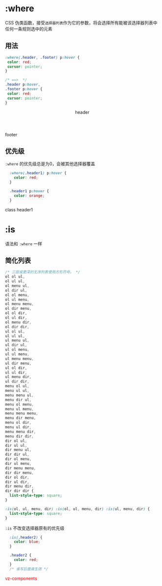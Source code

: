 # :where

 CSS 伪类函数，接受`选择器列表`作为它的参数，将会选择所有能被该选择器列表中任何一条规则选中的元素

## 用法

 ```css
:where(.header, .footer) p:hover {
  color: red;
  cursor: pointer;
}

/* ==>  */
.header p:hover,
.footer p:hover {
  color: red;
  cursor: pointer;
}
```

<header class="header">
  <p>header</p>
</header>
<footer class="footer">
  <p>footer</p>
</footer>

<style>
  :where(.header, .footer) p:hover {
    color: red;
    cursor: pointer;
  }
</style>

## 优先级
`:where` 的优先级总是为0，会被其他选择器覆盖

```css
  :where(.header1) p:hover {
    color: red;
  }

  .header1 p:hover {
    color: orange;
  }
```

<div class="header1">
  <p>class header1</p>
</div>

<style>
  :where(.header1) p:hover {
    color: red;
  }

  .header1 p:hover {
    color: orange;
  }
</style>


# :is
语法和 `:where` 一样

## 简化列表

```css
/* 三层或更深的无序列表使用方形符号。 */
ol ol ul,
ol ul ul,
ol menu ul,
ol dir ul,
ol ol menu,
ol ul menu,
ol menu menu,
ol dir menu,
ol ol dir,
ol ul dir,
ol menu dir,
ol dir dir,
ul ol ul,
ul ul ul,
ul menu ul,
ul dir ul,
ul ol menu,
ul ul menu,
ul menu menu,
ul dir menu,
ul ol dir,
ul ul dir,
ul menu dir,
ul dir dir,
menu ol ul,
menu ul ul,
menu menu ul,
menu dir ul,
menu ol menu,
menu ul menu,
menu menu menu,
menu dir menu,
menu ol dir,
menu ul dir,
menu menu dir,
menu dir dir,
dir ol ul,
dir ul ul,
dir menu ul,
dir dir ul,
dir ol menu,
dir ul menu,
dir menu menu,
dir dir menu,
dir ol dir,
dir ul dir,
dir menu dir,
dir dir dir {
  list-style-type: square;
}

:is(ol, ul, menu, dir) :is(ol, ul, menu, dir) :is(ul, menu, dir) {
  list-style-type: square;
}

```

`:is` 不改变选择器原有的优先级

```css
  :is(.header2) {
    color: blue;
  }

  .header2 {
    color: red;
  }
  /* 谁写后面谁生效 */
```
<div class="header2">
  vz-components
</div>

<style>
  
  :is(.header2) {
    color: blue;
  }

  .header2 {
    color: red;
  }
 </style>


